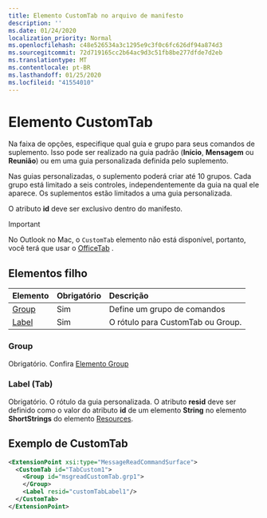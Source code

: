 ```yaml
---
title: Elemento CustomTab no arquivo de manifesto
description: ''
ms.date: 01/24/2020
localization_priority: Normal
ms.openlocfilehash: c48e526534a3c1295e9c3f0c6fc626df94a874d3
ms.sourcegitcommit: 72d719165cc2b64ac9d3c51fb8be277dfde7d2eb
ms.translationtype: MT
ms.contentlocale: pt-BR
ms.lasthandoff: 01/25/2020
ms.locfileid: "41554010"
---
```

# <a name="customtab-element"></a>Elemento CustomTab

Na faixa de opções, especifique qual guia e grupo para seus comandos de suplemento. Isso pode ser realizado na guia padrão (**Início**, **Mensagem** ou **Reunião**) ou em uma guia personalizada definida pelo suplemento.

Nas guias personalizadas, o suplemento poderá criar até 10 grupos. Cada grupo está limitado a seis controles, independentemente da guia na qual ele aparece. Os suplementos estão limitados a uma guia personalizada.

O atributo **id** deve ser exclusivo dentro do manifesto.

> [!IMPORTANT]
> No Outlook no Mac, o `CustomTab` elemento não está disponível, portanto, você terá que usar o [OfficeTab](officetab.md) .

## <a name="child-elements"></a>Elementos filho

|  Elemento |  Obrigatório  |  Descrição  |
|:-----|:-----|:-----|
|  [Group](group.md)      | Sim |  Define um grupo de comandos  |
|  [Label](#label-tab)      | Sim |  O rótulo para CustomTab ou Group.  |

### <a name="group"></a>Group

Obrigatório. Confira [Elemento Group](group.md)

### <a name="label-tab"></a>Label (Tab)

Obrigatório. O rótulo da guia personalizada. O atributo **resid** deve ser definido como o valor do atributo **id** de um elemento **String** no elemento **ShortStrings** do elemento [Resources](resources.md).


## <a name="customtab-example"></a>Exemplo de CustomTab

```xml
<ExtensionPoint xsi:type="MessageReadCommandSurface">
  <CustomTab id="TabCustom1">
    <Group id="msgreadCustomTab.grp1">
    </Group>
    <Label resid="customTabLabel1"/>
  </CustomTab>
</ExtensionPoint>
```
